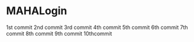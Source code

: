 # MAHALogin
1st commit
2nd commit
3rd commit
4th commit
5th commit
6th commit
7th commit
8th commit
9th commit
10thcommit

